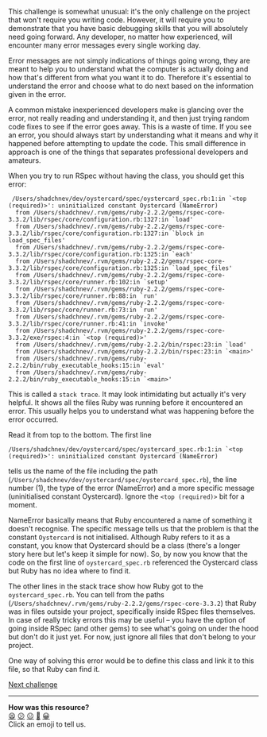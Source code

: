 This challenge is somewhat unusual: it's the only challenge on the project that won't require you writing code. However, it will require you to demonstrate that you have basic debugging skills that you will absolutely need going forward. Any developer, no matter how experienced, will encounter many error messages every single working day.

Error messages are not simply indications of things going wrong, they are meant to help you to understand what the computer is actually doing and how that's different from what you want it to do. Therefore it's essential to understand the error and choose what to do next based on the information given in the error.

A common mistake inexperienced developers make is glancing over the error, not really reading and understanding it, and then just trying random code fixes to see if the error goes away. This is a waste of time. If you see an error, you should always start by understanding what it means and why it happened before attempting to update the code. This small difference in approach is one of the things that separates professional developers and amateurs.

When you try to run RSpec without having the class, you should get this error:

```
 /Users/shadchnev/dev/oystercard/spec/oystercard_spec.rb:1:in `<top (required)>': uninitialized constant Oystercard (NameError)
  from /Users/shadchnev/.rvm/gems/ruby-2.2.2/gems/rspec-core-3.3.2/lib/rspec/core/configuration.rb:1327:in `load'
  from /Users/shadchnev/.rvm/gems/ruby-2.2.2/gems/rspec-core-3.3.2/lib/rspec/core/configuration.rb:1327:in `block in load_spec_files'
  from /Users/shadchnev/.rvm/gems/ruby-2.2.2/gems/rspec-core-3.3.2/lib/rspec/core/configuration.rb:1325:in `each'
  from /Users/shadchnev/.rvm/gems/ruby-2.2.2/gems/rspec-core-3.3.2/lib/rspec/core/configuration.rb:1325:in `load_spec_files'
  from /Users/shadchnev/.rvm/gems/ruby-2.2.2/gems/rspec-core-3.3.2/lib/rspec/core/runner.rb:102:in `setup'
  from /Users/shadchnev/.rvm/gems/ruby-2.2.2/gems/rspec-core-3.3.2/lib/rspec/core/runner.rb:88:in `run'
  from /Users/shadchnev/.rvm/gems/ruby-2.2.2/gems/rspec-core-3.3.2/lib/rspec/core/runner.rb:73:in `run'
  from /Users/shadchnev/.rvm/gems/ruby-2.2.2/gems/rspec-core-3.3.2/lib/rspec/core/runner.rb:41:in `invoke'
  from /Users/shadchnev/.rvm/gems/ruby-2.2.2/gems/rspec-core-3.3.2/exe/rspec:4:in `<top (required)>'
  from /Users/shadchnev/.rvm/gems/ruby-2.2.2/bin/rspec:23:in `load'
  from /Users/shadchnev/.rvm/gems/ruby-2.2.2/bin/rspec:23:in `<main>'
  from /Users/shadchnev/.rvm/gems/ruby-2.2.2/bin/ruby_executable_hooks:15:in `eval'
  from /Users/shadchnev/.rvm/gems/ruby-2.2.2/bin/ruby_executable_hooks:15:in `<main>'
```

This is called a `stack trace`. It may look intimidating but actually it's very helpful. It shows all the files Ruby was running before it encountered an error. This usually helps you to understand what was happening before the error occurred.

Read it from top to the bottom. The first line

```
/Users/shadchnev/dev/oystercard/spec/oystercard_spec.rb:1:in `<top (required)>': uninitialized constant Oystercard (NameError)
```

tells us the name of the file including the path (`/Users/shadchnev/dev/oystercard/spec/oystercard_spec.rb`), the line number (1), the type of the error (NameError) and a more specific message (uninitialised constant Oystercard). Ignore the `<top (required)>` bit for a moment.

NameError basically means that Ruby encountered a name of something it doesn't recognise. The specific message tells us that the problem is that the constant `Oystercard` is not initialised. Although Ruby refers to it as a constant, you know that Oystercard should be a class (there's a longer story here but let's keep it simple for now). So, by now you know that the code on the first line of `oystercard_spec.rb` referenced the Oystercard class but Ruby has no idea where to find it.

The other lines in the stack trace show how Ruby got to the `oystercard_spec.rb`. You can tell from the paths (`/Users/shadchnev/.rvm/gems/ruby-2.2.2/gems/rspec-core-3.3.2`) that Ruby was in files outside your project, specifically inside RSpec files themselves. In case of really tricky errors this may be useful – you have the option of going inside RSpec (and other gems) to see what's going on under the hood but don't do it just yet. For now, just ignore all files that don't belong to your project.

One way of solving this error would be to define this class and link it to this file, so that Ruby can find it.

[Next challenge](../04_adding_balance.md)

<!-- BEGIN GENERATED SECTION DO NOT EDIT -->

---

**How was this resource?**  
[😫](https://airtable.com/shrUJ3t7KLMqVRFKR?prefill_Repository=makersacademy/course&prefill_File=oystercard/walkthroughs/03_debugging.md&prefill_Sentiment=😫) [😕](https://airtable.com/shrUJ3t7KLMqVRFKR?prefill_Repository=makersacademy/course&prefill_File=oystercard/walkthroughs/03_debugging.md&prefill_Sentiment=😕) [😐](https://airtable.com/shrUJ3t7KLMqVRFKR?prefill_Repository=makersacademy/course&prefill_File=oystercard/walkthroughs/03_debugging.md&prefill_Sentiment=😐) [🙂](https://airtable.com/shrUJ3t7KLMqVRFKR?prefill_Repository=makersacademy/course&prefill_File=oystercard/walkthroughs/03_debugging.md&prefill_Sentiment=🙂) [😀](https://airtable.com/shrUJ3t7KLMqVRFKR?prefill_Repository=makersacademy/course&prefill_File=oystercard/walkthroughs/03_debugging.md&prefill_Sentiment=😀)  
Click an emoji to tell us.

<!-- END GENERATED SECTION DO NOT EDIT -->
